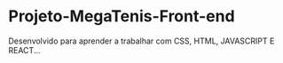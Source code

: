 # Projeto-MegaTenis-Front-end
Desenvolvido para aprender a trabalhar com CSS, HTML, JAVASCRIPT E REACT...

